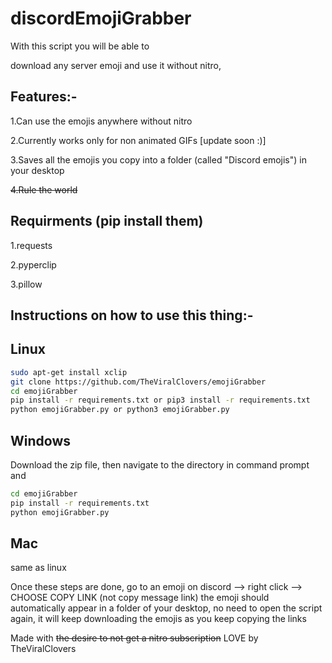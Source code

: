 # discordEmojiGrabber
With this script you will be able to

download any server emoji and use it without nitro,

## Features:-

  1.Can use the emojis anywhere without nitro
  
  2.Currently works only for non animated GIFs [update soon :)]
  
  3.Saves all the emojis you copy into a folder (called "Discord emojis") in your desktop
  
  ~~4.Rule the world~~
## Requirments (pip install them)
  1.requests
  
  2.pyperclip
    
  3.pillow
  
  
  ## Instructions on how to use this thing:-
   ## Linux
  ```sh
  sudo apt-get install xclip
  git clone https://github.com/TheViralClovers/emojiGrabber
  cd emojiGrabber
  pip install -r requirements.txt or pip3 install -r requirements.txt
  python emojiGrabber.py or python3 emojiGrabber.py
  ```
   
  ## Windows
   Download the zip file, then navigate to the directory in command prompt and
  ```sh
  cd emojiGrabber
  pip install -r requirements.txt
  python emojiGrabber.py
  ```
  ## Mac
  same as linux
    
Once these steps are done, go to an emoji on discord --> right click --> CHOOSE COPY LINK (not copy message link)
the emoji should automatically appear in a folder of your desktop, no need to open the script again, it will keep downloading the emojis as you keep copying the links
    
  Made with ~~the desire to not get a nitro subscription~~ LOVE by TheViralClovers
